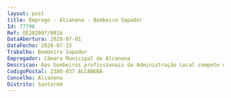 ```yaml
--- 
layout: post
title: Emprego - Alcanena - Bombeiro Sapador
Id: 77796
Ref: OE202007/0016
DataAbertura: 2020-07-01
DataFecho: 2020-07-15
Trabalho: Bombeiro Sapador
Empregador: Câmara Municipal de Alcanena
Descricao: Aos bombeiros profissionais da Administração Local compete o exercício de funções constantes do anexo I a que se refere o artigo 5.º do Decreto Lei n.º 106 2002, de 13 de abril, na atual redação que estabelece o estatuto de pessoal dos bombeiros profissionais da Administração Local.
CodigoPostal: 2380-037 ALCANENA
Concelho: Alcanena
Distrito: Santarém
--- 
```

